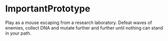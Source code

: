 # ImportantPrototype

Play as a mouse escaping from a research laboratory.
Defeat waves of enemies, collect DNA and mutate further and further until nothing can stand in your path.
